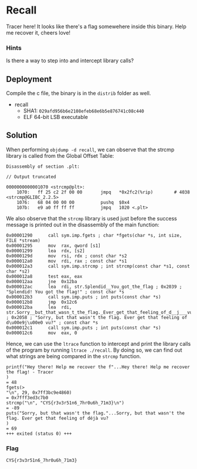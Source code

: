 # Recall

Tracer here! It looks like there's a flag somewehere inside this binary. Help me recover it, cheers love!

### Hints

Is there a way to step into and intercept library calls?

## Deployment

Compile the c file, the binary is in the `distrib` folder as well.

- recall
    - SHA1: `029afd956b6e2108efeb68e6b5e876741c08c440`
    - ELF 64-bit LSB executable

## Solution

When performing `objdump -d recall`, we can observe that the strcmp library is called from the Global Offset Table: 
```
Disassembly of section .plt:

// Output truncated

0000000000001070 <strcmp@plt>:
    1070:	ff 25 c2 2f 00 00    	jmpq   *0x2fc2(%rip)        # 4038 <strcmp@GLIBC_2.2.5>
    1076:	68 04 00 00 00       	pushq  $0x4
    107b:	e9 a0 ff ff ff       	jmpq   1020 <.plt>
```

We also observe that the `strcmp` library is used just before the success message is printed out in the disassembly of the main function:

```
0x00001290      call sym.imp.fgets ; char *fgets(char *s, int size, FILE *stream)
0x00001295      mov  rax, qword [s1]
0x00001299      lea  rdx, [s2]
0x0000129d      mov  rsi, rdx ; const char *s2
0x000012a0      mov  rdi, rax ; const char *s1
0x000012a3      call sym.imp.strcmp ; int strcmp(const char *s1, const char *s2)
0x000012a8      test eax, eax
0x000012aa      jne  0x12ba
0x000012ac      lea  rdi, str.Splendid__You_got_the_flag ; 0x2039 ; "Splendid! You got the flag!" ; const char *s
0x000012b3      call sym.imp.puts ; int puts(const char *s)
0x000012b8      jmp  0x12c6
0x000012ba      lea  rdi, str.Sorry__but_that_wasn_t_the_flag._Ever_get_that_feeling_of_d__j___vu ; 0x2058 ; "Sorry, but that wasn't the flag. Ever get that feeling of d\u00e9j\u00e0 vu?" ; const char *s
0x000012c1      call sym.imp.puts ; int puts(const char *s)
0x000012c6      mov  eax, 0
```

Hence, we can use the `ltrace` function to intercept and print the library calls of the program by running `ltrace ./recall`. By doing so, we can find out what strings are being compared in the `strcmp` function.

```
printf("Hey there! Help me recover the f"...Hey there! Help me recover the flag! - Tracer
)                                                                        = 48
fgets(> 
"\n", 29, 0x7ff3bc9e4860)                                                                                      = 0x7fff3ed3c7b0
strcmp("\n", "CYS{r3v3r51n6_7hr0u6h_71m3}\n")                                                                        = -89
puts("Sorry, but that wasn't the flag."...Sorry, but that wasn't the flag. Ever get that feeling of déjà vu?
)                                                                          = 69
+++ exited (status 0) +++
```

### Flag
`CYS{r3v3r51n6_7hr0u6h_71m3}`
